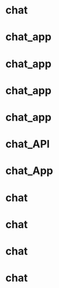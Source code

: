 # chat
# chat_app
# chat_app
# chat_app
# chat_app
# chat_API
# chat_App
# chat
# chat
# chat
# chat
